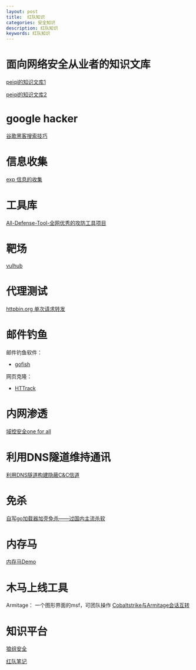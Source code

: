```yaml
---
layout: post
title:  红队知识
categories: 安全知识
description: 红队知识
keywords: 红队知识
---
```


# 面向网络安全从业者的知识文库


[peiqi的知识文库1](http://wiki.peiqi.tech/)

[peiqi的知识文库2](http://175.24.180.248/Goby%20&%20POC.html)



# google hacker
[谷歌黑客搜索技巧](https://zhuanlan.zhihu.com/p/25295436)


# 信息收集
[exp 信息的收集](https://www.exploit-db.com/exploits/50996)

# 工具库

[All-Defense-Tool-全网优秀的攻防工具项目](https://github.com/guchangan1/All-Defense-Tool.git)


# 靶场
[vulhub](https://github.com/vulhub/vulhub)


# 代理测试
[httpbin.org 单次请求转发
](https://httpbin.org/#/Redirects/post_redirect_to)

# 邮件钓鱼

邮件钓鱼软件：

- [gofish](Gophish钓鱼测试)

网页克隆：

- [HTTrack](https://zhuanlan.zhihu.com/p/166353686)

# 内网渗透

[域控安全one for all
](https://github.com/JDArmy/DCSec.git)

# 利用DNS隧道维持通讯

[利用DNS隧道构建隐蔽C&C信道
](https://www.freebuf.com/articles/network/208242.html)

# 免杀
[自写go加载器加壳免杀——过国内主流杀软](https://cloud.tencent.com/developer/article/1901720)


# 内存马
[内存马Demo
](https://github.com/jweny/MemShellDemo.git)


# 木马上线工具

Armitage：
一个图形界面的msf，可团队操作
[Cobaltstrike与Armitage会话互转](https://www.cnblogs.com/J0o1ey/p/15712924.html)

# 知识平台

[狼组安全](https://wiki.wgpsec.org/knowledge/code-audit/java-code-base.html)

[红队笔记](https://github.com/biggerduck/RedTeamNotes)
